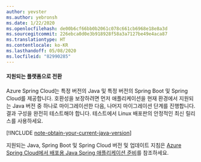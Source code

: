 ```yaml
---
author: yevster
ms.author: yebronsh
ms.date: 1/22/2020
ms.openlocfilehash: de00b6cf66bb0b2061c078c661cb6968e18e8a3d
ms.sourcegitcommit: 226ebca0d0e3b918928f58a3a7127be49e4aca87
ms.translationtype: HT
ms.contentlocale: ko-KR
ms.lasthandoff: 05/08/2020
ms.locfileid: "82990285"
---
```

#### <a name="switch-to-a-supported-platform"></a>지원되는 플랫폼으로 전환

Azure Spring Cloud는 특정 버전의 Java 및 특정 버전의 Spring Boot 및 Spring Cloud를 제공합니다. 호환성을 보장하려면 먼저 애플리케이션을 현재 환경에서 지원되는 Java 버전 중 하나로 마이그레이션한 다음, 나머지 마이그레이션 단계를 진행합니다. 결과 구성을 완전히 테스트해야 합니다. 테스트에서 Linux 배포판의 안정적인 최신 릴리스를 사용하세요.

[!INCLUDE [note-obtain-your-current-java-version](note-obtain-your-current-java-version.md)]

지원되는 Java, Spring Boot 및 Spring Cloud 버전 및 업데이트 지침은 [Azure Spring Cloud에서 배포용 Java Spring 애플리케이션 준비](/azure/spring-cloud/spring-cloud-tutorial-prepare-app-deployment)를 참조하세요.
